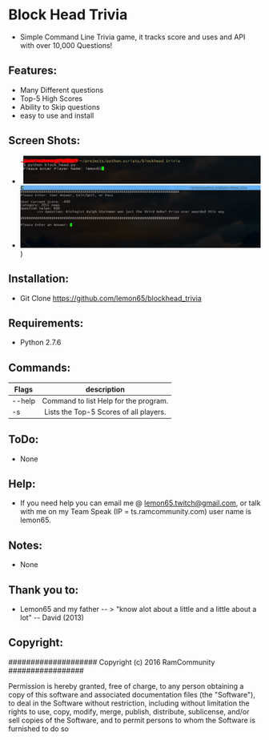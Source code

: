 
# Block Head Trivia
   * Simple Command Line Trivia game, it tracks score and uses and API with
     over 10,000 Questions!

## Features:
   * Many Different questions
   * Top-5 High Scores
   * Ability to Skip questions
   * easy to use and install

## Screen Shots:
   * ![Alt text](/screen_shots/block_head_name.png?raw=true "Picking a Player Name")
   * ![Alt text](/screen_shots/block_head_question.png?raw=true "Answer a Question"))

## Installation:
   * Git Clone https://github.com/lemon65/blockhead_trivia

## Requirements:
   * Python 2.7.6

## Commands:
| Flags        | description |
| ------------- |:-------------:|
| --help| Command to list Help for the program. |
| -s| Lists the Top-5 Scores of all players. |

## ToDo:
  * None

## Help:
  * If you need help you can email me @ lemon65.twitch@gmail.com, or talk with me on my Team Speak
    (IP = ts.ramcommunity.com) user name is lemon65. 

## Notes:
  * None

## Thank you to:
  * Lemon65 and my father -- > "know alot about a little and a little about a lot" -- David (2013)

## Copyright:

#################### Copyright (c) 2016 RamCommunity #################

Permission is hereby granted, free of charge, to any person obtaining a copy of
this software and associated documentation files (the "Software"), to deal in
the Software without restriction, including without limitation the rights to
use, copy, modify, merge, publish, distribute, sublicense, and/or sell copies
of the Software, and to permit persons to whom the Software is furnished to do so
